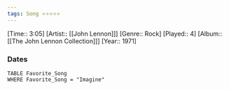 ```yaml
---
tags: Song ⭐⭐⭐⭐⭐ 
---
```

[Time:: 3:05]
[Artist:: [[John Lennon]]]
[Genre:: Rock]
[Played:: 4]
[Album:: [[The John Lennon Collection]]]
[Year:: 1971]
### Dates
````dataview
TABLE Favorite_Song
WHERE Favorite_Song = "Imagine"
````